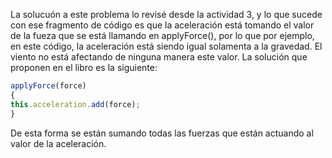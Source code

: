La solucuón a este problema lo revisé desde la actividad 3, y lo que sucede con ese fragmento de código es que la aceleración está tomando el valor de la fueza que 
se está llamando en applyForce(), por lo que por ejemplo, en este código, la aceleración está siendo igual solamenta a la gravedad. El viento no está afectando de 
ninguna manera este valor. La solución que proponen en el libro es la siguiente:

```js
applyForce(force)
{
this.acceleration.add(force);
}
```
De esta forma se están sumando todas las fuerzas que están actuando al valor de la aceleración.
